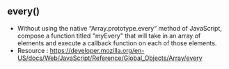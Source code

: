 ## every()

- Without using the native “Array.prototype.every” method of JavaScript, compose a function titled "myEvery" that will take in an array of 
elements and execute a callback function on each of those elements.
- Resource : https://developer.mozilla.org/en-US/docs/Web/JavaScript/Reference/Global_Objects/Array/every